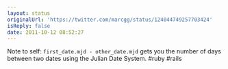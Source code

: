 ```yaml
---
layout: status
originalUrl: 'https://twitter.com/marcgg/status/124044749257703424'
isReply: false
date: 2011-10-12 08:52:27
---
```


Note to self: `first_date.mjd - other_date.mjd` gets you the number of days between two dates using the Julian Date System. #ruby #rails
